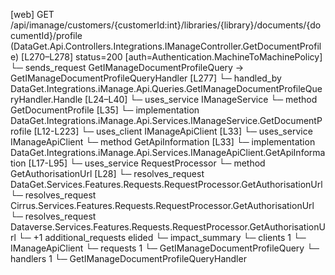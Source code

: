 [web] GET /api/imanage/customers/{customerId:int}/libraries/{library}/documents/{documentId}/profile  (DataGet.Api.Controllers.Integrations.IManageController.GetDocumentProfile)  [L270–L278] status=200 [auth=Authentication.MachineToMachinePolicy]
  └─ sends_request GetIManageDocumentProfileQuery -> GetIManageDocumentProfileQueryHandler [L277]
    └─ handled_by DataGet.Integrations.iManage.Api.Queries.GetIManageDocumentProfileQueryHandler.Handle [L24–L40]
      └─ uses_service IManageService
        └─ method GetDocumentProfile [L35]
          └─ implementation DataGet.Integrations.iManage.Api.Services.IManageService.GetDocumentProfile [L12-L223]
            └─ uses_client IManageApiClient [L33]
            └─ uses_service IManageApiClient
              └─ method GetApiInformation [L33]
                └─ implementation DataGet.Integrations.iManage.Api.Services.IManageApiClient.GetApiInformation [L17-L95]
            └─ uses_service RequestProcessor
              └─ method GetAuthorisationUrl [L28]
                └─ resolves_request DataGet.Services.Features.Requests.RequestProcessor.GetAuthorisationUrl
                └─ resolves_request Cirrus.Services.Features.Requests.RequestProcessor.GetAuthorisationUrl
                └─ resolves_request Dataverse.Services.Features.Requests.RequestProcessor.GetAuthorisationUrl
                └─ +1 additional_requests elided
  └─ impact_summary
    └─ clients 1
      └─ IManageApiClient
    └─ requests 1
      └─ GetIManageDocumentProfileQuery
    └─ handlers 1
      └─ GetIManageDocumentProfileQueryHandler

